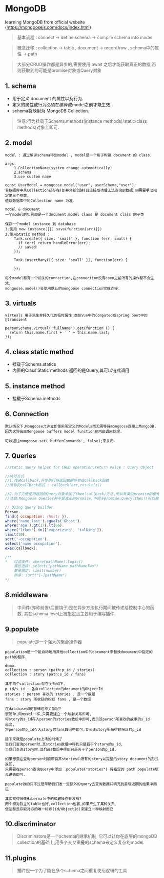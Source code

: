 # MongoDB
learning MongoDB from official website (https://mongoosejs.com/docs/index.html)

> 基本流程 : connect -> define schema -> compile schema into model

> 概念迁移 : collection -> table , document -> record/row , schema中的属性 -> path

> 大部分CRUD操作都是异步的,需要使用 await 之后才能获取真正的数据,否则获取到的可能是promise对象或Query对象
## 1. schema
- 用于定义 document 的属性以及行为.
- 定义的属性或行为必须在编译成model之前才能生效.
- schema将映射为 MongoDB Collection.

> 注意:行为挂载于Schema.methods(instance methods)/static(class methods)对象上即可.

## 2. model
```text
model : 通过编译schema得到model , model是一个用于构建 document 的 class.

args: 
    1.CollectionName(system change automatically) 
    2.schema
    3.use custom name
    
const UserModel = mongoose.model("user", userSchema,"user");
若数据库中某Collection已存在(即并非新创建)且连接成功后无法查询到数据,则需要手动指定第三个参数,
值以数据库中的Collection name 为准.
```
```text
model & document
一个model的实例即是一个document,model class 是 document class 的子类

保存一个model instance 到 database
1.使用 new instance({}).save(function(err){})
2.使用Static method :     
    Tank.create({ size: 'small' }, function (err, small) {
      if (err) return handleError(err);
      // saved!
    });
    
    Tank.insertMany([{ size: 'small' }], function(err) {
        
    });

每个model都有一个相关的connection,在connection没有open之前所有的操作都不会生效,
mongoose.model()会使用默认的mongoose connection完成连接.
```

## 3. virtuals
```text
virtuals 用于派生非持久化的临时属性,类似Vue中的Computed或spring boot中的@transient

personSchema.virtual('fullName').get(function () {
  return this.name.first + ' ' + this.name.last;
});

```

## 4. class static method
- 挂载于Schema.statics
- 内置的Class Static methods 返回的是Query,其可以链式调用

## 5. instance method
- 挂载于Schema.methods

## 6. Connection
```text
默认情况下,Mongoose允许立即使用所定义的Models而无需等待mongoose连接上MongoDB,
因为这将会由Mongoose buffers model function在内部调用处理.

可以通过mongoose.set('bufferCommands', false);来关闭.
```
## 7. Queries
```javascript
//static query helper for CRUD operation,return value : Query Object

//执行方式
//1.传递callback,异步执行将返回数据传参给callback函数
//所有的callback格式 : callback(err,result[s])

//2.为了方便使用返回的Query对象添加了then(callback)方法,所以有类似promise的使用形式
//注意:Mongoose Queries并不是真正的promise,不同于promise,Query.then()可以被多次分开调用

// Using query builder
Person.
find({ occupation: /host/ }).
where('name.last').equals('Ghost').
where('age').gt(17).lt(66).
where('likes').in(['vaporizing', 'talking']).
limit(10).
sort('-occupation').
select('name occupation').
exec(callback);

/**
*   过滤条件: where(pathName).logic()
    属性选择: select("pathName pathNameTwo")
    数量限定: limit(number)
    排序: sort("[-]pathName")
*/

```

## 8.middleware
> 中间件(亦称前置/后置钩子)是在异步方法执行期间被传递给控制中心的函数,
其在schema level上被指定且主要用于编写插件.

## 9.populate
> populate是一个强大的聚合操作器
```text
population是一个能自动地用其他collection中的document来替换document中指定的path的程序.

demo:
collection : person (path:p_id / stories)
collection : story (path:s_id / fans)

其中两个collection存在关系如下,
p_id/s_id : 各自collection的document的ObjectId
stories : person 喜欢的 stories , 是一个数组
fans : story 所收获的粉丝 fans , 是一个数组

在database如何存储这种关系呢?
很简单,同mysql一样,只需要建立一个映射关系即可,
将story的s_id存入person的stories数组中即可,表示该person所喜欢的故事的s_id
反之,
将person的p_id存入story的fans数组中即可,表示该story所获得的粉丝的p_id

接下来就是populate上场的时候了
当我们查询person时,其stories数组中得到只是若干个story的s_id,
当我们查询story时,其fans数组中得到只是若干个person的p_id.

如果想要在查询person时顺带将其stories中所有的story以完整的story document的形式返回,
只需要在person查询Query中添加 .populate("stories") 将指定的 path populate填充进去即可.

populate做的只不过是帮助我们发一些额外的query去查询数据并填充到最后返回的结果中而已

其实觉得很像Hibernate中的级联操作有没有?
两个相对独立的table也好,collection也罢,如果产生了某种关系,
做法都是存取对方的唯一标识(id/ObjectId)来建立一种映射而已
```
## 10.discriminator
> Discriminators是一个schema的继承机制,
它可以让你在底层的mongoDB collection的基础上,用多个交叉重叠的schema来定义复杂的model.

## 11.plugins
> 插件是一个为了能在多个schema之间重复使用逻辑的工具